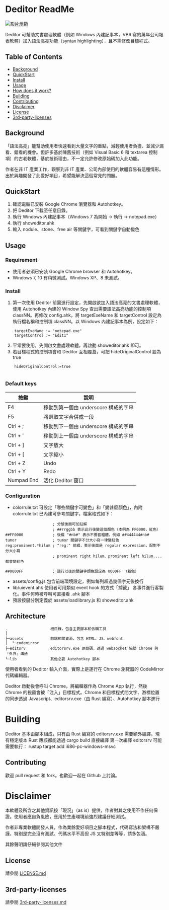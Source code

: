 # Deditor ReadMe

[![影片示範](https://img.youtube.com/vi/y0-UroAVPw8/0.jpg)](https://youtu.be/y0-UroAVPw8)

Deditor 可幫助文書處理軟體（例如 Windows 內建記事本，VB6 寫的萬年公司報表軟體）加入語法高亮功能（syntax highlighting），且不需修改目標程式。


## Table of Contents

- [Background](#background)
- [QuickStart](#quickstart)
- [Install](#install)
- [Usage](#usage)
- [How does it work?](#architecture)
- [Building](#building)
- [Contributing](#contributing)
- [Disclaimer](#disclaimer)
- [License](#license)
- [3rd-party-licenses](#3rd-party-licenses)


## Background

「語法高亮」能幫助使用者快速看到大量文字的重點，減輕使用者負擔、並減少漏看、錯看的機會。但許多基於陳舊技術（例如 Visual Basic 6 和 textarea 控制項）的古老軟體，基於技術理由，不一定允許修改原始碼加入此功能。

作者在非 IT 產業工作，觀察到非 IT 產業、公司內部使用的軟體容易有這種情形。出於興趣開發了此愛好項目，希望能解決這個常見的問題。


## QuickStart

1. 確認電腦已安裝 Google Chrome 瀏覽器和 Autohotkey。
2. 把 Deditor 下載至任意目錄。
3. 執行 Windows 內建記事本（Windows 7 為開始 -> 執行 -> notepad.exe）
4. 執行 showeditor.ahk
5. 輸入 nodule、stone、free air 等關鍵字，可看到關鍵字自動變色

## Usage

### Requirement

* 使用者必須已安裝 Google Chrome browser 和 Autohotkey。
* Windows 7, 10 有稍微測試。Windows XP、8 未測試。

### Install

1. 第一次使用 Deditor 前需進行設定，先開啟欲加入語法高亮的文書處理軟體，使用 Autohotkey 內建的 Window Spy 查出需要語法高亮功能的控制項 classNN。再修改 config.ahk，將 targetExeName 和 targetControl 設定為執行檔名稱和控制項 classNN。以 Windows 內建記事本為例，設定如下：

```
	targetExeName := "notepad.exe"
	targetControl := "Edit1"
```
2. 平常要使用，先開啟文書處理軟體，再啟動 showeditor.ahk 即可。
3. 若目標程式的控制項會和 Deditor 互相覆蓋，可把 hideOriginalControl 設為 true
```
	hideOriginalControl:=true
	
```

### Default keys
|按鍵		|說明									|
|-----------|---------------------------------------|
| F4		|移動到第一個由 underscore 構成的字串	|
| F5		|將選取文字合併成一段					|
| Ctrl + ;	|移動到下一個由 underscore 構成的字串	|
| Ctrl + '	|移動到上一個由 underscore 構成的字串	|
| Ctrl + ]	|文字放大								|
| Ctrl + \[	|文字縮小								|
| Ctrl + Z	|Undo									|
| Ctrl + Y	|Redo									|
| Numpad End|活化 Deditor 窗口						|

### Configuration

* colorrule.txt 可設定「哪些關鍵字可變色」和「變甚麼顏色」，內附 colorrule.txt 已內建可參考關鍵字，檔案格式如下：

```
					 ; 分號後面可加註解
					 ; ##rrggbb 表示此行後變這個顏色（本例為 FF0000，紅色）
##FF0000			 ; 後綴 "#nb#" 表示不要套粗體，例如 ##444444#nb#
tumor				 ; tumor 關鍵字不分大小寫一律變紅色
reg:prominent.*hilum ; "reg:" 前綴，表示後面是 regular expression，配對不分大小寫
					 ; prominent right hilum、prominent left hilum.... 都會變紅色

##0000FF			 ; 這行以後的關鍵字顏色設定為 0000FF （藍色）
```


* assets/config.js 包含前端環境設定，例如每列超過幾個字元後換行
* lib/uievent.ahk 使用者可用類似 event hook 的方式「攔截」 各事件進行客製化。事件何時被呼叫可直接看 .ahk 腳本
* 預設按鍵分別定義於 assets/loadlibrary.js 和 showeditor.ahk

## Architecture


```
.					根目錄，包含主要腳本和依賴工具
│  
├─assets			前端相關資源，包含 HTML、JS、webfont
│  └─codemirror
├─editsrv  			editorsrv.exe 原始碼，透過 websocket 協助 Chrome 與「外界」溝通
└─lib				其他必要 Autohotkey 腳本
```
使用者看到的 Deditor 輸入介面，實際上是運行在 Chrome 瀏覽器的 CodeMirror 代碼編輯器。

Deditor 啟動後會呼叫 Chrome，將編輯器作為 Chrome App 執行，然後 Chrome 的視窗會被「注入」目標程式。Chrome 和目標程式間文字、游標位置的同步透過 Javascript、editorsrv.exe（由 Rust 編寫）、Autohotkey 腳本進行

# Building

Deditor 基本由腳本組成，只有由 Rust 編寫的 editorsrv.exe 需要額外編譯。現有穩定版本 Rust 應該都能透過 cargo build 直接編譯
第一次編譯 editorsrv 可能需要執行： rustup target add i686-pc-windows-msvc 

## Contributing

歡迎 pull request 和 fork。也歡迎一起在 Github 上討論。

# Disclaimer

本軟體及所含之其他資訊按「現況」（as is）提供，作者對其之使用不作任何保證。使用者應自負風險，應用於生產環境前強烈建議仔細測試。

作者非專業軟體開發人員，作為業餘愛好項目之腳本程式，代碼寫法和架構不嚴謹，特別是完全沒有測試、代碼水平不高但 JS 又特別差等等，請多包涵。

其餘聲明請仔細參閱其他文件

## License

請參閱 [LICENSE.md](LICENSE.md)

## 3rd-party-licenses

請參閱 [3rd-party-licenses.md](3rd-party-licenses.md)

